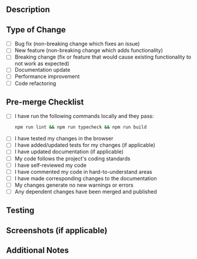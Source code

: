## Description
<!-- Provide a brief description of the changes in this PR -->

## Type of Change
<!-- Mark the relevant option with an "x" -->
- [ ] Bug fix (non-breaking change which fixes an issue)
- [ ] New feature (non-breaking change which adds functionality)
- [ ] Breaking change (fix or feature that would cause existing functionality to not work as expected)
- [ ] Documentation update
- [ ] Performance improvement
- [ ] Code refactoring

## Pre-merge Checklist
<!-- Ensure all items are checked before requesting review -->
- [ ] I have run the following commands locally and they pass:
  ```bash
  npm run lint && npm run typecheck && npm run build
  ```
- [ ] I have tested my changes in the browser
- [ ] I have added/updated tests for my changes (if applicable)
- [ ] I have updated documentation (if applicable)
- [ ] My code follows the project's coding standards
- [ ] I have self-reviewed my code
- [ ] I have commented my code in hard-to-understand areas
- [ ] I have made corresponding changes to the documentation
- [ ] My changes generate no new warnings or errors
- [ ] Any dependent changes have been merged and published

## Testing
<!-- Describe the tests you ran to verify your changes -->

## Screenshots (if applicable)
<!-- Add screenshots to help explain your changes -->

## Additional Notes
<!-- Add any additional notes or context about the PR here --> 